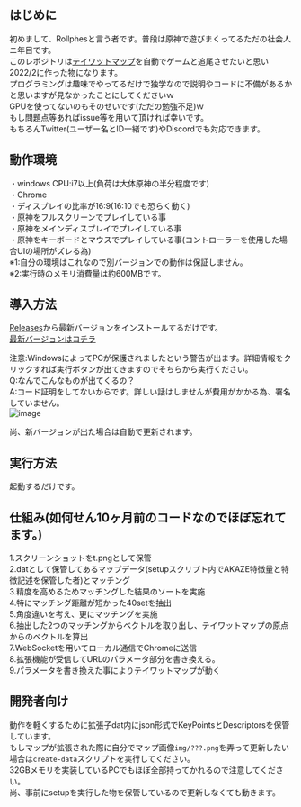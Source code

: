 ## はじめに
初めまして、Rollphesと言う者です。普段は原神で遊びまくってるただの社会人ニ年目です。<br>
このレポジトリは[テイワットマップ](https://act.hoyolab.com/ys/app/interactive-map/index.html)を自動でゲームと追尾させたいと思い2022/2に作った物になります。<br>
プログラミングは趣味でやってるだけで独学なので説明やコードに不備があるかと思いますが見なかったことにしてくださいｗ<br>
GPUを使ってないのもそのせいです(ただの勉強不足)ｗ<br>
もし問題点等あればissue等を用いて頂ければ幸いです。<br>
もちろんTwitter(ユーザー名とID一緒です)やDiscordでも対応できます。<br>

## 動作環境
・windows CPU:i7以上(負荷は大体原神の半分程度です)<br>
・Chrome<br>
・ディスプレイの比率が16:9(16:10でも恐らく動く)<br>
・原神をフルスクリーンでプレイしている事<br>
・原神をメインディスプレイでプレイしている事<br>
・原神をキーボードとマウスでプレイしている事(コントローラーを使用した場合UIの場所がズレる為)<br>
※1:自分の環境はこれなので別バージョンでの動作は保証しません。<br>
※2:実行時のメモリ消費量は約600MBです。

## 導入方法
[Releases](https://github.com/Rollphes/Sync-teyvat-map/releases)から最新バージョンをインストールするだけです。<br>
[最新バージョンはコチラ](https://github.com/Rollphes/Sync-teyvat-map/releases/latest)<br>

注意:WindowsによってPCが保護されましたという警告が出ます。詳細情報をクリックすれば実行ボタンが出てきますのでそちらから実行ください。<br>
Q:なんでこんなものが出てくるの？<br>
A:コード証明をしてないからです。詳しい話はしませんが費用がかかる為、署名していません。<br>
![image](https://user-images.githubusercontent.com/70063670/208462393-ca7a6da2-c2b3-4fe0-850e-484f735091d0.png)


尚、新バージョンが出た場合は自動で更新されます。


## 実行方法
起動するだけです。
## 仕組み(如何せん10ヶ月前のコードなのでほぼ忘れてます。)
1.スクリーンショットをt.pngとして保管<br>
2.datとして保管してあるマップデータ(setupスクリプト内でAKAZE特徴量と特徴記述を保管した者)とマッチング<br>
3.精度を高めるためマッチングした結果のソートを実施<br>
4.特にマッチング距離が短かった40setを抽出<br>
5.角度違いを考え、更にマッチングを実施<br>
6.抽出した2つのマッチングからベクトルを取り出し、テイワットマップの原点からのベクトルを算出<br>
7.WebSocketを用いてローカル通信でChromeに送信<br>
8.拡張機能が受信してURLのパラメータ部分を書き換える。<br>
9.パラメータを書き換えた事によりテイワットマップが動く

## 開発者向け
動作を軽くするために拡張子dat内にjson形式でKeyPointsとDescriptorsを保管しています。<br>
もしマップが拡張された際に自分でマップ画像`img/???.png`を弄って更新したい場合は`create-data`スクリプトを実行してください。<br>
32GBメモリを実装しているPCでもほぼ全部持ってかれるので注意してください。<br>
尚、事前にsetupを実行した物を保管しているので更新しなくても動きます。
